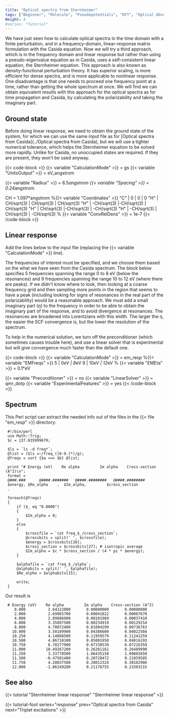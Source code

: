 ```yaml
---
title: "Optical spectra from Sternheimer"
tags: ["Beginner", "Molecule", "Pseudopotentials", "DFT", "Optical Absorption", "Electromagnetic Response", "Sternheimer"]
Weight: 4
#series: "Tutorial"
---
```



We have just seen how to calculate optical spectra in the time domain with a finite perturbation, and in a frequency-domain, linear-response matrix formulation with the Casida equation. Now we will try a third approach, which is in the frequency domain and linear response but rather than using a pseudo-eigenvalue equation as in Casida, uses a self-consistent linear equation, the Sternheimer equation. This approach is also known as density-functional perturbation theory. It has superior scaling, is more efficient for dense spectra, and is more applicable to nonlinear response. One disadvantage is that one needs to proceed one frequency point at a time, rather than getting the whole spectrum at once. We will find we can obtain equivalent results with this approach for the optical spectra as for time propagation and Casida, by calculating the polarizability and taking the imaginary part.

##  Ground state  

Before doing linear response, we need to obtain the ground state of the system, for which we can use the same input file as for [Optical spectra from Casida](../Optical spectra from Casida), but we will use a tighter numerical tolerance, which helps the Sternheimer equation to be solved more rapidly. Unlike for Casida, no unoccupied states are required. If they are present, they won't be used anyway.

{{< code-block >}}
 {{< variable "CalculationMode" >}} = gs
 {{< variable "UnitsOutput" >}} = eV_angstrom
 
 {{< variable "Radius" >}} = 6.5*angstrom
 {{< variable "Spacing" >}} = 0.24*angstrom
 
 CH = 1.097*angstrom
 %{{< variable "Coordinates" >}}
   "C" |           0 |          0 |           0
   "H" |  CH/sqrt(3) | CH/sqrt(3) |  CH/sqrt(3)
   "H" | -CH/sqrt(3) |-CH/sqrt(3) |  CH/sqrt(3)
   "H" |  CH/sqrt(3) |-CH/sqrt(3) | -CH/sqrt(3)
   "H" | -CH/sqrt(3) | CH/sqrt(3) | -CH/sqrt(3)
 %
 {{< variable "ConvRelDens" >}} = 1e-7
{{< /code-block >}}

##  Linear response  

Add the lines below to the input file (replacing the {{< variable "CalculationMode" >}} line).

The frequencies of interest must be specified, and we choose them based on the what we have seen from the Casida spectrum. The block below specifies 5 frequencies spanning the range 0 to 8 eV (below the resonances) and 9 frequencies spanning the range 10 to 12 eV (where there are peaks). If we didn't know where to look, then looking at a coarse frequency grid and then sampling more points in the region that seems to have a peak (including looking for signs of resonances in the real part of the polarizability) would be a reasonable approach. We must add a small imaginary part ($\eta$) to the frequency in order to be able to obtain the imaginary part of the response, and to avoid divergence at resonances. The resonances are broadened into Lorentzians with this width. The larger the $\eta$, the easier the SCF convergence is, but the lower the resolution of the spectrum.

To help in the numerical solution, we turn off the preconditioner (which sometimes causes trouble here), and use a linear solver that is experimental but will give convergence much faster than the default one.

{{< code-block >}}
 {{< variable "CalculationMode" >}} = em_resp
 %{{< variable "EMFreqs" >}}
 5 | 0*eV | 8*eV
 9 | 10*eV | 12*eV
 %
 {{< variable "EMEta" >}} = 0.1*eV
 
 {{< variable "Preconditioner" >}} = no
 {{< variable "LinearSolver" >}} = qmr_dotp
 {{< variable "ExperimentalFeatures" >}} = yes
{{< /code-block >}}

##  Spectrum  

This Perl script can extract the needed info out of the files in the {{< file "em_resp" >}} directory:

```text
 #!/bin/perl
 use Math::Trig;
 $c = 137.035999679;
 
 $ls = `ls -d freq*`;
 @list = ($ls =~/freq_([0-9.]*)/g);
 @freqs = sort {$a <=> $b} @list;
 
 print "# Energy (eV)    Re alpha         Im alpha    Cross-section (A^2)\n";
 format =
 @###.###      @####.#######   @####.########   @####.########
 $energy, $Re_alpha    ,  $Im_alpha,         $cross_section
 .
 
 foreach(@freqs)
 {
     if ($_ eq "0.0000")
     {
         $Im_alpha = 0;
     }
     else
     {
         $crossfile = `cat freq_$_/cross_section`;
         @crossbits = split(' ', $crossfile);
         $energy = $crossbits[26];
         $cross_section = $crossbits[27]; # isotropic average
         $Im_alpha = $c * $cross_section / (4 * pi * $energy);
     }
 
     $alphafile = `cat freq_$_/alpha`;
     @alphabits = split(' ', $alphafile);
     $Re_alpha = $alphabits[15];
 
     write;
 }
```

Our result is

```text
 # Energy (eV)    Re alpha         Im alpha    Cross-section (A^2)
    0.000          2.64122000       0.00000000       0.00000000
    2.000          2.69965700       0.00041822       0.00007670
    4.000          2.89886900       0.00101989       0.00037410
    6.000          3.35097500       0.00234919       0.00129254
    8.000          4.70072400       0.01004299       0.00736763
   10.000          3.58189900       0.04386600       0.04022566
   10.250          4.14888500       0.11959579       0.11241259
   10.500          4.86710100       0.05001950       0.04816193
   10.750          6.78277900       0.07330539       0.07226359
   11.000         10.49267200       0.26261161       0.26489990
   11.250          3.33778500       1.06435158       1.09802650
   11.500         -0.47501400       0.20728472       0.21859505
   11.750          4.28837500       0.28012324       0.30182986
   12.000         -1.06249200       0.21176755       0.23303215
```

##  See also  

{{< tutorial "Sternheimer linear response" "Sternheimer linear response" >}}

{{< tutorial-foot series="response" prev="Optical spectra from Casida" next="Triplet excitations" >}}

